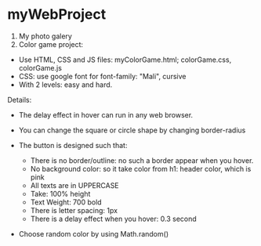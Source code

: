 # myWebProject
1. My photo galery
2. Color game project: 
- Use HTML, CSS and JS files: myColorGame.html; colorGame.css, colorGame.js 
- CSS: use google font for font-family: "Mali", cursive
- With 2 levels: easy and hard.

Details:
- The delay effect in hover can run in any web browser.
- You can change the square or circle shape by changing border-radius
- The button is designed such that: 
  + There is no border/outline: no such a border appear when you hover.
  + No background color: so it take color from h1: header color, which is pink
  + All texts are in UPPERCASE
  + Take: 100% height
  + Text Weight: 700 bold
  + There is letter spacing: 1px
  + There is a delay effect when you hover: 0.3 second
  
- Choose random color by using Math.random()
